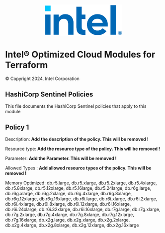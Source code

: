<p align="center">
  <img src="./images/logo-classicblue-800px.png" alt="Intel Logo" width="250"/>
</p>  

# Intel® Optimized Cloud Modules for Terraform

© Copyright 2024, Intel Corporation

## HashiCorp Sentinel Policies

This file documents the HashiCorp Sentinel policies that apply to this module

## Policy 1

Description: **Add the description of the policy. This will be removed !**

Resource type:  **Add the resource type of the policy. This will be removed !**

Parameter:  **Add the Parameter. This will be removed !**

Allowed Types :  **Add allowed resource types of the policy. This will be removed !**

Memory Optimized: db.r5.large, db.r5.xlarge, db.r5.2xlarge, db.r5.4xlarge, db.r5.8xlarge, db.r5.12xlarge, db.r5.16large, db.r5.24large, db.r6g.large, db.r6g.xlarge, db.r6g.2xlarge, db.r6g.4xlarge, db.r6g.8xlarge, db.r6g.12xlarge, db.r6g.16xlarge, db.r6i.large, db.r6i.xlarge, db.r6i.2xlarge, db.r6i.4xlarge, db.r6i.8xlarge, db.r6i.12xlarge, db.r6i.16xlarge, db.r6i.24xlarge, db.r6i.32xlarge, db.r6i.16xlarge, db.r7g.large, db.r7g.xlarge, db.r7g.2xlarge, db.r7g.4xlarge, db.r7g.8xlarge, db.r7g.12xlarge, db.r7g.16xlarge, db.x2g.large, db.x2g.xlarge, db.x2g.2xlarge, db.x2g.4xlarge, db.x2g.8xlarge, db.x2g.12xlarge, db.x2g.16xlarge